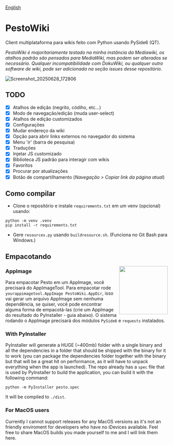[English](README.md)

# PestoWiki
Client multiplataforma para wikis feito com Python usando PySide6 (QT).

_PestoWiki é majoritariamente testado na minha instância da Mediawiki, os atalhos padrão são pensados para MediaWiki, mas podem ser alterados se necessário. Qualquer incompatibilidade com DokuWiki, ou qualquer outro software de wiki, pode ser adicionada na seção issues desse repositório._

![Screenshot_20250628_172806](https://github.com/user-attachments/assets/0d5afeba-cfd3-403a-8405-b3f4a0153645)

## TODO
 - [x] Atalhos de edição (negrito, códiho, etc...)
 - [x] Modo de navegação/edição (muda user-select)
 - [x] Atalhos de edição customizados
 - [x] Configurações
 - [x] Mudar endereço da wiki
 - [x] Opção para abrir links externos no navegador do sistema
 - [x] Menu 'ir' (barra de pesquisa)
 - [x] Traduções
 - [x] Injetar JS customizado
 - [x] Biblioteca JS padrão para interagir com wikis
 - [x] Favoritos
 - [x] Procurar por atualizações
 - [x] Botão de compartilhamento (_Navegação > Copiar link da página atual_)

## Como compilar
- Clone o repositório e instale `requirements.txt` em um venv (opcional) usando:
```
python -m venv .venv
pip install -r requirements.txt
```
- Gere `resources.py` usando `buildresource.sh`. (Funciona no Git Bash para Windows.)

## Empacotando

<img src="https://github.com/user-attachments/assets/86185670-548b-49ce-b14e-2b8652855660" width="150" align="right"/>

### AppImage
Para empacotar Pesto em um AppImage, você precisará do AppImageTool. Para empacotar rode `yourappimagetool.AppImage PestoWiki.AppDir`, isso vai gerar um arquivo AppImage sem nenhuma dependência, se quiser, você pode encontrar alguma forma de empacotá-las (crie um AppImage do resultado do PyInstaller - guia abaixo). O sistema rodando o AppImage precisará dos módulos `PySide6` e `requests` instalados.

### With PyInstaller
PyInstaller will generate a HUGE (~400mb) folder with a single binary and all the dependencies in a folder that should be shipped with the binary for it to work (you can package the dependencies folder together with the binary but that will be a great hit on performance, as it will have to unpack everything when the app is launched). The repo already has a `spec` file that is used by PyInstaller to build the application, you can build it with the following command:
```
python -m PyInstaller pesto.spec
```
It will be compiled to `./dist`.

### For MacOS users
Currently I cannot support releases for any MacOS versions as it's not an friendly enviroment for developers who have no iDevices available. Feel free to share MacOS builds you made yourself to me and I will link them here.
